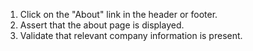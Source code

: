 1. Click on the "About" link in the header or footer.
2. Assert that the about page is displayed.
3. Validate that relevant company information is present.